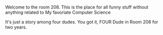 Welcome to the room 208. This is the place for all funny stuff without anything related to My favoriate Computer Science

It's just a story among four dudes. You got it, FOUR Dude in Room 208 for two years.
